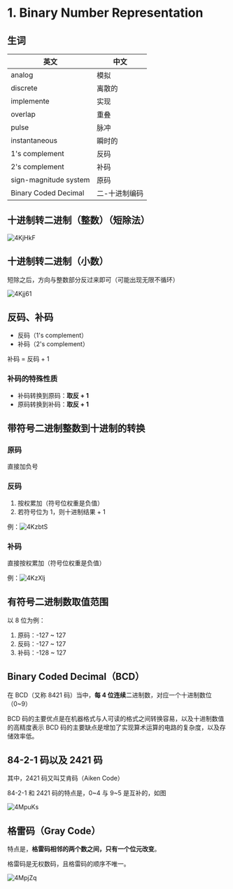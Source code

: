 # 1. Binary Number Representation

## 生词

| 英文                     | 中文       |
| ------------------------ | ---------- |
| analog                   | 模拟       |
| discrete                 | 离散的     |
| implemente               | 实现       |
| overlap                  | 重叠       |
| pulse                    | 脉冲       |
| instantaneous            | 瞬时的     |
| 1's complement           | 反码       |
| 2's complement           | 补码       |
| sign-magnitude system    | 原码       |
| Binary Coded Decimal     | 二-十进制编码 |

## 十进制转二进制（整数）（短除法）

![4KjHkF](https://z3.ax1x.com/2021/09/17/4KjHkF.png)

## 十进制转二进制（小数）

短除之后，方向与整数部分反过来即可（可能出现无限不循环）

![4Kjj61](https://z3.ax1x.com/2021/09/17/4Kjj61.png)

## 反码、补码

*   反码（1's complement）
*   补码（2's complement）

补码 = 反码 + 1

### 补码的特殊性质

*   补码转换到原码：**取反 + 1**
*   原码转换到补码：**取反 + 1**

## 带符号二进制整数到十进制的转换

### 原码

直接加负号

### 反码

1.  按权累加（符号位权重是负值）
2.  若符号位为 1，则十进制结果 + 1

例：![4KzbtS](https://z3.ax1x.com/2021/09/17/4KzbtS.png)

### 补码

直接按权累加（符号位权重是负值）

例：![4KzXlj](https://z3.ax1x.com/2021/09/17/4KzXlj.png)

## 有符号二进制数取值范围

以 8 位为例：

1.  原码：-127 ~ 127
2.  反码：-127 ~ 127
3.  补码：-128 ~ 127

## Binary Coded Decimal（BCD）

在 BCD（又称 8421 码）当中，**每 4 位连续**二进制数，对应一个十进制数位（0~9）

BCD 码的主要优点是在机器格式与人可读的格式之间转换容易，以及十进制数值的高精度表示
BCD 码的主要缺点是增加了实现算术运算的电路的复杂度，以及存储效率低。

## 84-2-1 码以及 2421 码

其中，2421 码又叫艾肯码（Aiken Code）

84-2-1 和 2421 码的特点是，0~4 与 9~5 是互补的，如图

![4MpuKs](https://z3.ax1x.com/2021/09/17/4MpuKs.png)

## 格雷码（Gray Code）

特点是，**格雷码相邻的两个数之间，只有一个位元改变**。

格雷码是无权数码，且格雷码的顺序不唯一。

![4MpjZq](https://z3.ax1x.com/2021/09/17/4MpjZq.png)
